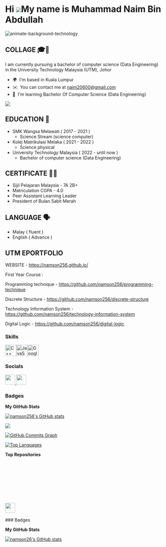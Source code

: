Hi ![](https://user-images.githubusercontent.com/18350557/176309783-0785949b-9127-417c-8b55-ab5a4333674e.gif)My name is Muhammad Naim Bin Abdullah
==================================================================================================================================================

![animate-background-technology](https://github.com/namson256/namson256/assets/155377702/f393fb38-abbd-485f-b338-5d27433aa30b)

COLLAGE 🎓📓
-------

I am currently pursuing a bachelor of computer science (Data Engineering) in the University Technology Malaysia (UTM), Johor

* 🌍  I'm based in Kuala Lumpur
* ✉️  You can contact me at [naim20600@gmail.com](mailto:naim20600@gmail.com)
* 🧠  I'm learning Bachelor Of Computer Science (Data Engineering)

<a href="https://www.github.com/namson256" target="_blank" rel="noreferrer"><img
src="https://img.shields.io/github/followers/namson256?logo=github&style=for-the-badge&color=0891b2&labelColor=1c1917" /></a>



EDUCATION 🏫
---------
- SMK Wangsa Melawati ( 2017 - 2021 ) <br>
  + Science Stream (science computer)
- Kolej Matrikulasi Melaka ( 2021 - 2022 ) <br>
  + Science physical 
- University Technology Malaysia ( 2022 - until now ) <br>
  + Bachelor of computer science (Data Engineering)

CERTIFICATE 📜🏅
-----------
- Sijil Pelajaran Malaysia - 7A 2B+
- Matriculation CGPA - 4.0
- Peer Assistant Learning Leader
- President of Bulan Sabit Merah

LANGUAGE 🗣
--------
- Malay ( fluent )
- English ( Advance )

UTM EPORTFOLIO
-------------

WEBSITE - https://namson256.github.io/

First Year Course :

Programming technique - https://github.com/namson256/programming-technique

Discrete Structure - https://github.com/namson256/discrete-structure

Technology Information System - https://github.com/namson256/technology-information-system

Digital Logic - https://github.com/namson256/digital-logic

### Skills


<p align="left">
<a href="https://docs.microsoft.com/en-us/cpp/?view=msvc-170" target="_blank" rel="noreferrer"><img src="https://raw.githubusercontent.com/danielcranney/readme-generator/main/public/icons/skills/cplusplus-colored.svg" width="36" height="36" alt="C++" /></a><a href="https://developer.mozilla.org/en-US/docs/Web/JavaScript" target="_blank" rel="noreferrer"><img src="https://raw.githubusercontent.com/danielcranney/readme-generator/main/public/icons/skills/javascript-colored.svg" width="36" height="36" alt="JavaScript" /></a><a href="https://cloud.google.com/" target="_blank" rel="noreferrer"><img src="https://raw.githubusercontent.com/danielcranney/readme-generator/main/public/icons/skills/googlecloud-colored.svg" width="36" height="36" alt="Google Cloud" /></a>
</p>


### Socials

<p align="left"> <a href="https://www.github.com/namson256" target="_blank" rel="noreferrer"> <picture> <source media="(prefers-color-scheme: dark)" srcset="https://raw.githubusercontent.com/danielcranney/readme-generator/main/public/icons/socials/github-dark.svg" /> <source media="(prefers-color-scheme: light)" srcset="https://raw.githubusercontent.com/danielcranney/readme-generator/main/public/icons/socials/github.svg" /> <img src="https://raw.githubusercontent.com/danielcranney/readme-generator/main/public/icons/socials/github.svg" width="32" height="32" /> </picture> </a> <a href="https://www.linkedin.com/in/muhammad-naim-abdullah-20a8192ab/" target="_blank" rel="noreferrer"> <picture> <source media="(prefers-color-scheme: dark)" srcset="https://raw.githubusercontent.com/danielcranney/readme-generator/main/public/icons/socials/linkedin-dark.svg" /> <source media="(prefers-color-scheme: light)" srcset="https://raw.githubusercontent.com/danielcranney/readme-generator/main/public/icons/socials/linkedin.svg" /> <img src="https://raw.githubusercontent.com/danielcranney/readme-generator/main/public/icons/socials/linkedin.svg" width="32" height="32" /> </picture> </a></p>

### Badges

<b>My GitHub Stats</b>

<a href="http://www.github.com/namson256"><img src="https://github-readme-stats.vercel.app/api?username=namson256&show_icons=true&hide=&count_private=true&title_color=0891b2&text_color=ffffff&icon_color=0891b2&bg_color=1c1917&hide_border=true&show_icons=true" alt="namson256's GitHub stats" /></a>

<a href="http://www.github.com/namson256"><img src="https://github-readme-streak-stats.herokuapp.com/?user=namson256&stroke=ffffff&background=1c1917&ring=0891b2&fire=0891b2&currStreakNum=ffffff&currStreakLabel=0891b2&sideNums=ffffff&sideLabels=ffffff&dates=ffffff&hide_border=true" /></a>

<a href="http://www.github.com/namson256"><img src="https://github-readme-activity-graph.cyclic.app/graph?username=namson256&bg_color=1c1917&color=ffffff&line=0891b2&point=ffffff&area_color=1c1917&area=true&hide_border=true&custom_title=GitHub%20Commits%20Graph" alt="GitHub Commits Graph" /></a>

<a href="https://github.com/namson256" align="left"><img src="https://github-readme-stats.vercel.app/api/top-langs/?username=namson256&langs_count=10&title_color=0891b2&text_color=ffffff&icon_color=0891b2&bg_color=1c1917&hide_border=true&locale=en&custom_title=Top%20%Languages" alt="Top Languages" /></a>

<b>Top Repositories</b>

<div width="100%" align="center"></div><br /><br /><br /><br /><br /><br /><br />

<p align="left"> <a href="https://www.github.com/namson26" target="_blank" rel="noreferrer"> <picture> <source media="(prefers-color-scheme: dark)" srcset="https://raw.githubusercontent.com/danielcranney/readme-generator/main/public/icons/socials/github-dark.svg" /> <source media="(prefers-color-scheme: light)" srcset="https://raw.githubusercontent.com/danielcranney/readme-generator/main/public/icons/socials/github.svg" /> <img src="https://raw.githubusercontent.com/danielcranney/readme-generator/main/public/icons/socials/github.svg" width="32" height="32" /> </picture> </a></p>
### Badges

<b>My GitHub Stats</b>

<a href="http://www.github.com/namson26"><img src="https://github-readme-stats.vercel.app/api?username=namson26&show_icons=true&hide=&count_private=true&title_color=0891b2&text_color=ffffff&icon_color=ffffff&bg_color=1c1917&hide_border=true&show_icons=true" alt="namson26's GitHub stats" /></a>
